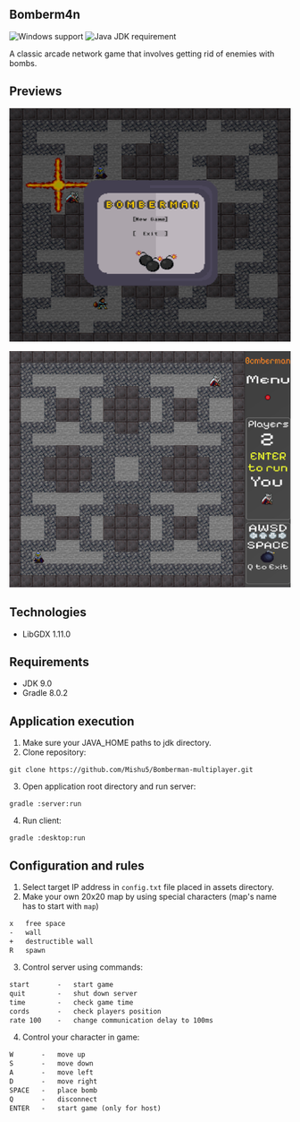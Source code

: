 ## Bomberm4n

![Windows support](https://img.shields.io/badge/Platform-Windows-lightgrey) ![Java JDK requirement](https://img.shields.io/badge/JDK-9-blue)

A classic arcade network game that involves getting rid of enemies with bombs.

## Previews

![Preview](images/preview1.png)

![Preview](images/preview2.png)


## Technologies
- LibGDX 1.11.0

## Requirements

- JDK 9.0
- Gradle 8.0.2

## Application execution

1. Make sure your JAVA_HOME paths to jdk directory.
2. Clone repository:
```
git clone https://github.com/Mishu5/Bomberman-multiplayer.git
```
3. Open application root directory and run server:
```
gradle :server:run
```
4. Run client:
```
gradle :desktop:run
```

## Configuration and rules

1. Select target IP address in `config.txt` file placed in assets directory.
2. Make your own 20x20 map by using special characters (map's name has to start with `map`)
```
x   free space
-   wall
+   destructible wall
R   spawn
```
3. Control server using commands:
```
start       -   start game
quit        -   shut down server
time        -   check game time
cords       -   check players position
rate 100    -   change communication delay to 100ms
```
4. Control your character in game:
```
W       -   move up
S       -   move down
A       -   move left
D       -   move right
SPACE   -   place bomb
Q       -   disconnect
ENTER   -   start game (only for host)
```

